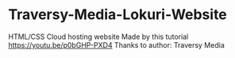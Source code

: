 # Traversy-Media-Lokuri-Website
HTML/CSS Cloud hosting website
Made by this tutorial https://youtu.be/p0bGHP-PXD4
Thanks to author: Traversy Media
